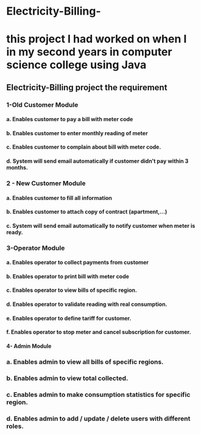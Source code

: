 # Electricity-Billing-
# this project I had worked on when I in my second years in computer science college using Java

## Electricity-Billing project the requirement

### 1-Old Customer Module
#### a. Enables customer to pay a bill with meter code
#### b. Enables customer to enter monthly reading of meter
#### c. Enables customer to complain about bill with meter code.
#### d. System will send email automatically if customer didn’t pay within 3 months.
### 2 - New Customer Module
#### a. Enables customer to fill all information
#### b. Enables customer to attach copy of contract (apartment,…)
#### c. System will send email automatically to notify customer when meter is ready.
### 3-Operator Module
#### a. Enables operator to collect payments from customer
#### b. Enables operator to print bill with meter code
#### c. Enables operator to view bills of specific region.
#### d. Enables operator to validate reading with real consumption.
#### e. Enables operator to define tariff for customer.
#### f. Enables operator to stop meter and cancel subscription for customer.
#### 4- Admin Module
### a. Enables admin to view all bills of specific regions.
### b. Enables admin to view total collected.
### c. Enables admin to make consumption statistics for specific region.
### d. Enables admin to add / update / delete users with different roles.

